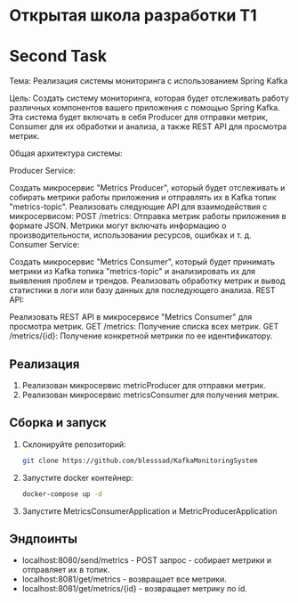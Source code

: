 # Открытая школа разработки T1
# Second Task

Тема: Реализация системы мониторинга с использованием Spring Kafka

Цель:
Создать систему мониторинга, которая будет отслеживать работу различных компонентов вашего приложения с помощью Spring Kafka.
Эта система будет включать в себя Producer для отправки метрик, Consumer для их обработки и анализа, а также REST API для просмотра метрик.

Общая архитектура системы:

Producer Service:

Создать микросервис "Metrics Producer", который будет отслеживать и собирать метрики работы приложения и отправлять их в Kafka топик "metrics-topic".
Реализовать следующие API для взаимодействия с микросервисом:
POST /metrics: Отправка метрик работы приложения в формате JSON. Метрики могут включать информацию о производительности, использовании ресурсов, ошибках и т. д.
Consumer Service:

Создать микросервис "Metrics Consumer", который будет принимать метрики из Kafka топика "metrics-topic" и анализировать их для выявления проблем и трендов.
Реализовать обработку метрик и вывод статистики в логи или базу данных для последующего анализа.
REST API:

Реализовать REST API в микросервисе "Metrics Consumer" для просмотра метрик.
GET /metrics: Получение списка всех метрик.
GET /metrics/{id}: Получение конкретной метрики по ее идентификатору.

## Реализация

1) Реализован микросервис metricProducer для отправки метрик.
2) Реализован микросервис metricsConsumer для получения метрик.

## Сборка и запуск

1. Склонируйте репозиторий:

    ```bash
    git clone https://github.com/blesssad/KafkaMonitoringSystem
    ```

2. Запустите docker контейнер:

    ```bash
    docker-compose up -d
    ```
   
3. Запустите MetricsConsumerApplication и MetricProducerApplication

## Эндпоинты

- localhost:8080/send/metrics - POST запрос - собирает метрики и отправляет их в топик. 
- localhost:8081/get/metrics - возвращает все метрики.
- localhost:8081/get/metrics/{id} - возвращает метрику по id.